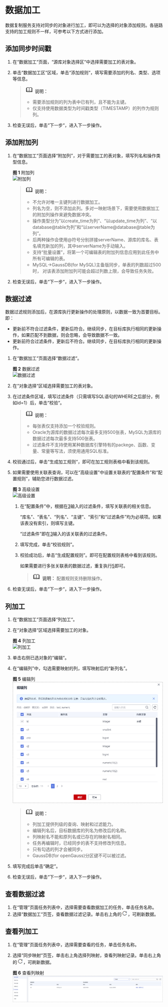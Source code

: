 # 数据加工<a name="drs_03_0035"></a>

数据复制服务支持对同步的对象进行加工，即可以为选择的对象添加规则。各链路支持的加工规则不一样，可参考以下方式进行添加。

## 添加同步时间戳<a name="section557834914248"></a>

1.  在“数据加工“页面，“源库对象选择区“中选择需要加工的表对象。
2.  单击“数据加工区“区域，单击“添加规则“，填写需要添加的列名、类型、选项等信息。

    >![](public_sys-resources/icon-note.gif) **说明：** 
    >-   需要添加规则的列为表中已有列，且不能为主键。
    >-   仅支持使用数据类型为时间戳类型（TIMESTAMP）的列作为规则列。

3.  检查无误后，单击“下一步“，进入下一步操作。

## 添加附加列<a name="section846191011118"></a>

1.  在“数据加工“页面选择“附加列”，对于需要加工的表对象，填写列名和操作类型信息。

    **图 1**  附加列<a name="fig3318173591414"></a>  
    ![](figures/附加列.png "附加列")

    >![](public_sys-resources/icon-note.gif) **说明：** 
    >-   不允许对唯一主键列进行数据加工。
    >-   列名为空，则不添加此列。多对一映射场景下，需要使用数据加工的附加列操作来避免数据冲突。
    >-   操作类型分为“以create\_time为列”、“以update\_time为列”、“以database@table为列”和“以serverName@database@table为列”。
    >-   后两种操作会使用@符号分别拼接serverName、源库的库名、表名填充新加的列，其中serverName为手动输入。
    >-   支持“批量设置”，将第一个可编辑表的附加列信息应用到此任务中所有可编辑的表。
    >-   MySQL-\>GaussDB\(for MySQL\)主备版同步，单表的列数超过500时， 对该表添加附加列可能会超过列数上限，会导致任务失败。

2.  检查无误后，单击“下一步“，进入下一步操作。

## 数据过滤<a name="section5586194932412"></a>

数据过滤规则添加后，在源库执行更新操作的处理原则，以数据一致为首要目标。即：

-   更新前不符合过滤条件，更新后符合。继续同步，在目标库执行相同的更新操作，如果匹配不到数据，则会忽略，会导致数据不一致。
-   更新前符合过滤条件，更新后不符合。继续同步，在目标库执行相同的更新操作。

1.  在“数据加工“页面选择“数据过滤“。

    **图 2**  数据过滤<a name="fig1877812102517"></a>  
    ![](figures/数据过滤.png "数据过滤")

2.  在“对象选择“区域选择需要加工的表对象。
3.  <a name="li1877812132515"></a>在过滤条件区域，填写过滤条件（只需填写SQL语句的WHERE之后部分，例如id=1）后，单击“校验“。

    >![](public_sys-resources/icon-note.gif) **说明：** 
    >-   每张表仅支持添加一个校验规则。
    >-   Oracle为源库的数据过滤每次最多支持500张表，MySQL为源库的数据过滤每次最多支持500张表。
    >-   过滤条件不支持使用某种数据库引擎特有的packege、函数、变量、常量等写法，须使用通用SQL标准。

4.  校验通过后，单击“生成加工规则“，即可在加工规则表格中看到该规则。
5.  <a name="li777815215252"></a>如果需要使用关联表查询，可以在“高级设置”中设置关联表的“配置条件”和“配置规则”，辅助您进行数据过滤。

    **图 3**  高级设置<a name="fig1377915215258"></a>  
    ![](figures/高级设置.png "高级设置")

    1.  在“配置条件”中，根据在[3](#li1877812132515)输入的过滤条件，填写关联表的相关信息。

        “库名”、“表名”、“列名”、“主键”、“索引”和“过滤条件”均为必填项。如果该表没有索引，则填写主键。

        “过滤条件”即在[3](#li1877812132515)输入的该关联表的过滤条件。

    2.  填写完成，单击“校验规则”。
    3.  校验成功后，单击“生成配置规则”。即可在配置规则表格中看到该规则。

        如果需要进行多张关联表的数据过滤，重复执行[5](#li777815215252)即可。

        >![](public_sys-resources/icon-note.gif) **说明：** 
        >配置规则支持删除操作。


6.  检查无误后，单击“下一步“，进入下一步操作。

## 列加工<a name="section4452318191910"></a>

1.  在“数据加工“页面选择“列加工“。
2.  在“对象选择“区域选择需要加工的对象。

    **图 4**  列加工<a name="fig3486421161916"></a>  
    ![](figures/列加工.png "列加工")

3.  单击右侧已选对象的“编辑“。
4.  在“编辑列”中，勾选需要映射的列，填写映射后的“新列名”。

    **图 5**  编辑列<a name="fig1048602121914"></a>  
    ![](figures/编辑列.png "编辑列")

    >![](public_sys-resources/icon-note.gif) **说明：** 
    >-   列加工提供列级的查询、映射和过滤能力。
    >-   编辑列名后，目标数据库的列名为修改后的名称。
    >-   列映射名不能和原列名或已存在的映射名相同。
    >-   任务再编辑时，已经同步的表不支持修改列信息。
    >-   只有勾选的列才会被同步。
    >-   GaussDB\(for openGauss\)分区键不可以被过滤。

5.  填写完成后单击“确定”。
6.  检查无误后，单击“下一步“，进入下一步操作。

## 查看数据过滤<a name="section1558714972414"></a>

1.  在“管理”页面任务列表中，选择需要查看数据加工的任务，单击任务名称。
2.  选择“数据加工“页签，查看数据过滤记录。单击右上角的![](figures/icon-刷新.png)，可刷新数据。

## 查看列加工<a name="section10112163911412"></a>

1.  在“管理”页面任务列表中，选择需要查看的任务，单击任务名称。
2.  选择“同步映射“页签，单击右上角选择列映射，查看列映射记录。单击右上角的![](figures/icon-刷新.png)，可刷新数据。

    **图 6**  查看列映射<a name="fig25318321877"></a>  
    ![](figures/查看列映射.png "查看列映射")


